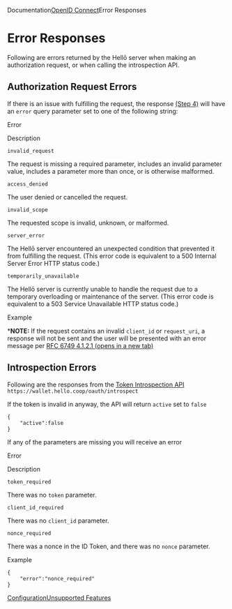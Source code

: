 Documentation[OpenID Connect](/docs/oidc/)Error Responses

# Error Responses

Following are errors returned by the Hellō server when making an authorization request, or when calling the introspection API.

## Authorization Request Errors[](#authorization-request-errors)

If there is an issue with fulfilling the request, the response [(Step 4)](/docs/oidc/errors/#introspection-errors) will have an `error` query parameter set to one of the following string:

Error

Description

`invalid_request`

The request is missing a required parameter, includes an invalid parameter value, includes a parameter more than once, or is otherwise malformed.

`access_denied`

The user denied or cancelled the request.

`invalid_scope`

The requested scope is invalid, unknown, or malformed.

`server_error`

The Hellō server encountered an unexpected condition that prevented it from fulfilling the request. (This error code is equivalent to a 500 Internal Server Error HTTP status code.)

`temporarily_unavailable`

The Hellō server is currently unable to handle the request due to a temporary overloading or maintenance of the server. (This error code is equivalent to a 503 Service Unavailable HTTP status code.)

Example

***NOTE:** If the request contains an invalid `client_id` or `request_uri`, a response will not be sent and the user will be presented with an error message per [RFC 6749 4.1.2.1 (opens in a new tab)](https://datatracker.ietf.org/doc/html/rfc6749#section-4.1.2.1)

## Introspection Errors[](#introspection-errors)

Following are the responses from the [Token Introspection API](/docs/oidc/errors/#introspection-errors) `https://wallet.hello.coop/oauth/introspect`

If the token is invalid in anyway, the API will return `active` set to `false`

```
{
    "active":false
}
```

If any of the parameters are missing you will receive an error

Error

Description

`token_required`

There was no `token` parameter.

`client_id_required`

There was no `client_id` parameter.

`nonce_required`

There was a nonce in the ID Token, and there was no `nonce` parameter.

Example

```
{
    "error":"nonce_required"
}
```

[Configuration](/docs/oidc/config/ "Configuration")[Unsupported Features](/docs/oidc/unsupported/ "Unsupported Features")